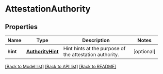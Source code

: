 # AttestationAuthority

## Properties
Name | Type | Description | Notes
------------ | ------------- | ------------- | -------------
**hint** | [**AuthorityHint**](AuthorityHint.md) | Hint hints at the purpose of the attestation authority. | [optional] 

[[Back to Model list]](../README.md#documentation-for-models) [[Back to API list]](../README.md#documentation-for-api-endpoints) [[Back to README]](../README.md)


